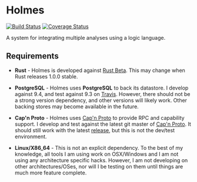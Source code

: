 # Holmes

[![Build Status](https://travis-ci.org/BinaryAnalysisPlatform/holmes.svg?branch=master)](https://travis-ci.org/BinaryAnalysisPlatform/holmes)
[![Coverage Status](https://coveralls.io/repos/BinaryAnalysisPlatform/holmes/badge.svg)](https://coveralls.io/r/BinaryAnalysisPlatform/holmes)


A system for integrating multiple analyses using a logic language.

## Requirements
* **Rust** - Holmes is developed against [Rust Beta](https://static.rust-lang.org/dist/rust-1.0.0-beta.2-x86_64-unknown-linux-gnu.tar.gz).
  This may change when Rust releases 1.0.0 stable.

* **PostgreSQL** - Holmes uses **PostgreSQL** to back its datastore.
  I develop against 9.4, and test against 9.3 on [Travis](https://travis-ci.org/maurer/holmes).
  However, there should not be a strong version dependency, and other versions will likely work.
  Other backing stores may become available in the future.

* **Cap'n Proto** - Holmes uses [Cap'n Proto](https://capnproto.org/) to provide RPC and capability support.
  I develop and test against the latest git master of [Cap'n Proto](https://github.com/sandstorm-io/capnproto).
  It should still work with the latest [release](https://capnproto.org/capnproto-c++-0.5.1.tar.gz), but this is not the dev/test environment.

* **Linux/X86_64** - This is not an explicit dependency.
  To the best of my knowledge, all tools I am using work on OSX/Windows and I am not using any architecture specific hacks.
  However, I am not developing on other architectures/OSes, nor will I be testing on them until things are much more feature complete.
